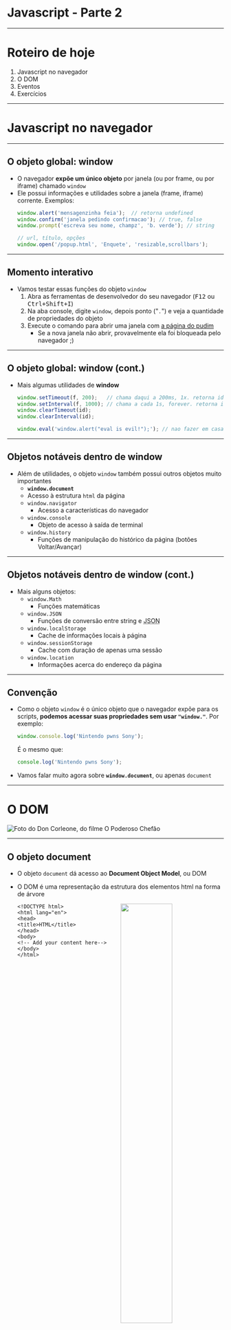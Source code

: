 # Javascript - Parte 2

---
# Roteiro de hoje

1. Javascript no navegador
1. O DOM
1. Eventos
1. Exercícios

---
# Javascript no navegador

---
## O objeto global: **window**

- O navegador **expõe um único objeto** por janela (ou por frame, ou por
  iframe) chamado `window`
- Ele possui informações e utilidades sobre a janela (frame, iframe) corrente.
  Exemplos:
  ```js
  window.alert('mensagenzinha feia');  // retorna undefined
  window.confirm('janela pedindo confirmacao'); // true, false
  window.prompt('escreva seu nome, champz', 'b. verde'); // string
  ```
  ```js
  // url, título, opções
  window.open('/popup.html', 'Enquete', 'resizable,scrollbars');
  ```

---
## Momento interativo

- Vamos testar essas funções do objeto `window`
  1. Abra as ferramentas de desenvolvedor do seu navegador (<kbd>F12</kbd>
     ou <kbd>Ctrl+Shift+I</kbd>)
  1. Na aba console, digite `window`, depois ponto ("`.`") e veja a
     quantidade de propriedades do objeto
  1. Execute o comando para abrir uma janela com [a página do pudim](http://opudim.com.br)
     - Se a nova janela não abrir, provavelmente ela foi bloqueada pelo
       navegador ;)

---
## O objeto global: **window** (cont.)

- Mais algumas utilidades de **window**
  ```js
  window.setTimeout(f, 200);   // chama daqui a 200ms, 1x. retorna id
  window.setInterval(f, 1000); // chama a cada 1s, forever. retorna id
  window.clearTimeout(id);
  window.clearInterval(id);
  ```
  ```js
  window.eval('window.alert("eval is evil!");'); // nao fazer em casa
  ```

---
## Objetos notáveis dentro de **window**

- Além de utilidades, o objeto `window` também possui outros objetos muito
  importantes
  - **`window.document`**
   - Acesso à estrutura `html` da página
  - `window.navigator`
    - Acesso a características do navegador
  - `window.console`
    - Objeto de acesso à saída de terminal
  - `window.history`
    - Funções de manipulação do histórico da página (botões Voltar/Avançar)

---
## Objetos notáveis dentro de **window** (cont.)

- Mais alguns objetos:
  - `window.Math`
    - Funções matemáticas
  - `window.JSON`
    - Funções de conversão entre string e
      <abbr title="Javascript Object Notation">JSON<abbr>
  - `window.localStorage`
    - Cache de informações locais à página
  - `window.sessionStorage`
    - Cache com duração de apenas uma sessão
  - `window.location`
    - Informações acerca do endereço da página

---
## Convenção

- Como o objeto `window` é o único objeto que o navegador expõe para os
  scripts, **podemos acessar suas propriedades sem usar `"window."`**.
  Por exemplo:
  ```js
  window.console.log('Nintendo pwns Sony');
  ```
  É o mesmo que:
  ```js
  console.log('Nintendo pwns Sony');
  ```
- Vamos falar muito agora sobre **`window.document`**, ou apenas `document`

---
# O DOM

<img src="images/don.png" alt="Foto do Don Corleone, do filme O Poderoso Chefão" class="portrait">

---
## O objeto **document**

- O objeto `document` dá acesso ao **Document Object Model**, ou DOM
- <p>O DOM é uma representação da estrutura dos elementos html na forma de
  árvore</p>
  <img src="images/dom-tree.png" style="float:right;width:50%;">
  <pre style="float:right;width:50%;margin:0;"><code class="hljs lang-html">&lt;!DOCTYPE html&gt;
  &lt;html lang="en"&gt;
  &lt;head&gt;
  &lt;title&gt;HTML&lt;/title&gt;
  &lt;/head&gt;
  &lt;body&gt;
  &lt;!-- Add your content here--&gt;
  &lt;/body&gt;
  &lt;/html&gt;</code></pre>
  <div style="clear:both;"></div>

---
## <abbr title="Document Object Model">DOM</abbr>

- Cada elemento do DOM é chamado de **nó** (_node_) (em referência à
  estrutura de árvore)
- O tipo de cada elemento "herda" de um tipo chamado `HTMLElement`
- É possível acessar os atributos html dos elementos
  - id
    ```js
    console.log(botaoAzul.id);
    ```
  - classes, etc.
    ```js
    console.log(botaoAzul.className);   // className -- class
    ```

---
## Buscando nós na árvore

- Há diversas formas para se recuperar nós específicos da árvore
  ```js
  document.getElementById(id);    // HTMLElement ou null
  document.getElementsByTagName(nomeDaTag); // HTMLCollection
  document.getElementsByClassName(classe);  // HTMLCollection
  document.getElementsByName(nome);  // HTMLElement ou null
  ```
- Exemplo:
  ```js
  var botao = document.getElementById('botao-compartilhar');
  botao.onclick = function() { /* ... */ };
  ```

---
## Buscando nós em uma sub-árvore

- É possível fazer consultas a nós a partir de uma sub-árvore:
  ```js
  no.getElementsByTagName(nomeDaTag);
  no.getElementsByClassName(classe);
  ```
- Exemplo: recuperar todas as imagens com a classe `icone` dentro do menu de
  navegação
  ```js
  var navegacao = document.getElementById('menu-principal');
  var icones = navegacao.getElementsByClassName('icone');
  ```

---
## Caminhando pela árvore

- É possível fazer um caminhamento pela árvore toda ou começando a partir de
  um nó específico
  - Por exemplo: você pode querer visitar todos os nós para excluir textos
    proibidos ('XXX', 'Aécio', 'Dilma', 'calor')
- Se for necessário percorrer a árvore, pode-se usar **apontadores para filhos,
  pais e irmãos de cada nó**
  ```js
  no.firstChild;        // primeiro filho
  no.lastChild;         // último filho
  no.childNodes;        // array de filhos
  no.nextSibling;       // próximo irmão
  no.previousSibling;   // irmão anterior
  no.parentNode;        // nó pai
  ```

---
## Ponteiros entre nós

<figure style="position: relative;width:100%;height:500px;">
  <img src="images/dom-traversal.png" class="bullet bullet-no-anim" style="position:absolute;top:0;left:0;">
  <img src="images/dom-traversal-2.png" class="bullet bullet-no-anim" style="position:absolute;top:0;left:0;">
  <img src="images/dom-traversal-3.png" class="bullet bullet-no-anim" style="position:absolute;top:0;left:0;">
</figure>

---
## Exemplo: imprimindo o nome das _tags_

```js
function caminhaNoDOM(no, visitaNo) {
  visitaNo(no);
  no = no.firstChild;
  while (no) {
    caminhaNoDOM(no, visitaNo);
    no = no.nextSibling;
  }
}

function imprimeNomeDaTag(no) {
  // apenas imprime o nome da tag (e.g., BODY, H1, P)
  console.log(no.tagName);
}

// chama o algoritmo de caminhamento com a função de visita
// imprimindo o nome da tag corrente
caminhaNoDOM(document.body, imprimeNomeDaTag);
```

---
## Criando elementos dinamicamente

- É possível criar elementos dinamicamente, de duas formas:
  1. Instanciando elementos e os adicionando à árvore
    ```js
    var conteudo = document.getElementById('conteudo');
    var dado = document.createElement('img');
    dado.src = 'images/d12.png';
    conteudo.appendChild(dado);
    ```
  1. Definindo a propriedade de `innerHTML` de um elemento da árvore para uma
     string descrevendo uma estrutura `html`
    ```js
    var conteudo = document.getElementById('conteudo');
    conteudo.innerHTML = '<img src="images/d12.png">';
    ```

---
## Criando elementos dinamicamente (cont.)

- Além de `no.appendChild(elemento)`, também é possível incluir novos elementos
  na árvore usando:
  ```js
  no.insertBefore(novoElemento);   // novoElemento vira irmão de no
  no.replaceChild(novo, antigo);   // novo vira filho de no e
                                   // exclui o elemento antigo
  ```
- Para remover um elemento da árvore
  ```js
  no.removeChild(elemento);
  ```

---
## Alterando atributos dos nós

- É possível alterar atributos dos nós:
  ```html
  <a href="/contato" title="" id="link-contato">
  ```
  ```js
  var lingua = 'port';
  var texto = {
    'port': 'Página de Contato',
    'ingl': 'Contact Us'
  }
  var linkContato = document.getElementById('link-contato');
  linkContato.title = texto[lingua];
  ```

---
## Alterando o estilo de elementos

- Há 3 formas para alterar o estilo de elementos:
  1. Alterando a propriedade `class`
    ```js
    elemento.className = 'selecionado titulo';  // 2 classes
    ```
  1. Adicionando ou removendo classes individuais
    ```js
    no.classList.add('selecionado');  // adiciona .selecionado
    no.classList.remove('oculta');    // remove .oculta
    ```
  1. Alterando a propriedade `style`
    ```js
    botao.style.width = '80%';        // define largura como 80%
    botao.style.paddingTop = '2px';   // padding-top vira paddingTop
    ```

---
## Nomes das propriedades de estilo em JS

- Repare a mudança das propriedades CSS para JS:
  ```js
  botao.style.backgroundColor = '#ccc';
  ```
- CSS &#8594; Javascript
  - `background-color` &#8594; `backgroundColor`
  - `border-radius` &#8594; `borderRadius`
  - `font-size` &#8594; `fontSize`
  - `list-style-type` &#8594; `listStyleType`
  - `z-index` &#8594; `zIndex`

---
# Eventos

---
## Eventos

- Eventos são atrelados a nós específicos e causam a invocação de uma função
  "manipuladora" (_event handler_ ou apenas _handler_)
- Eventos de mouse
  <ul class="multi-column-list-4">
    <li>`click`</li>
    <li>`dblclick`</li>
    <li>`mousedown`</li>
    <li>`mouseup`</li>
    <li>`mousemove`</li>
    <li>`mouseover`</li>
    <li>`mouseout`</li>
  </ul>
- Eventos de entrada
  <ul class="multi-column-list-4">
    <li>`change`</li>
    <li>`blur`</li>
    <li>`focus`</li>
    <li>`keydown`</li>
    <li>`keyup`</li>
    <li>`reset`</li>
    <li>`submit`</li>
  </ul>

- (Muitos) outros tipos: [Eventos na MDN](https://developer.mozilla.org/en-US/docs/Web/Events)

---
## _Event handlers_

- Há basicamente três formas de atribuir _handlers_ a eventos
  - Forma clássica
    ```js
    button.onclick = function(e) { /*...*/ };
    ```
    - Foi a única forma por muitos anos
    - Permite apenas um _handler_ por tipo de evento
  - Forma Internet Explorer 6-8:
    ```js
    button.attachEvent('onclick', function(e) { /*...*/ });
    ```
  - Forma W3C (**é a que devemos usar**)
    ```js
    button.addEventListener('click', function(e) { /*...*/ }, false);
    ```

---
## Forma adequada para criar _event handlers_

- Já que a forma W3C passou a ser implementada no IE apenas à partir de v9.0, a forma mais adequada para incluir _event handlers_ é:
  ```js
  function adicionarManipuladorEvento(no, tipo, f) {
    if (no.addEventListener) {
      no.addEventListener(tipo, f, false);
    } else if (no.attachEvent) {
      no.attachEvent('on' + tipo, f);
    } else {
      no['on' + tipo] = f;
    }
  }
  ```
- Mas para nossas aulas, o professor liberou `addEventListener` =)

---
# Eventos: tópicos avançados

---
## _Event Bubbling_ (Borbulhas de Amor)

- Quando um evento é disparado em um elemento (e.g., clique), não apenas ele
  mas os _handlers_ do mesmo tipo de todos os ancestrais do elemento são
  acionados
- Isso é chamado de _event bubbling_
- Exemplo vivo: [http://jsfiddle.net/fegemo/r61r5sLy/3/](http://jsfiddle.net/fegemo/r61r5sLy/)
  - Repare que há 3 `divs`, uma dentro da outra e cada uma tem um
    _click handler_

---
## Por que borbulhar?

- Considere que você tem 100 objetos arrastáveis (_drag'n'drop_)
  - Você pode colocar um _handler_ em cada um (100x)
  - Ou você pode colocar o _handler_ no container deles (1x) e usar a informação
    do evento (e.target) para saber qual objeto arrastável foi clicado


---
## Cancelando a bolha

- Um _handler_ deve cancelar o borbulhamento do evento caso queira que ele pare
  de borbulhar. Utiliza-se `e.stopPropagation()`:
  ```js
  function fechaPainelModal(e) {
    // "fecha" (torna invisível) o painel modal
    modal.style.display = 'none';
    // evita que o clique no botão fechar seja processado pelos
    // handlers de cliques dos elementos ancestrais  
    e.stopPropagation();
  }
  botaoFechar.addEventListener('click', fechaPainelModal);
  ```
- Exemplo vivo: [http://jsfiddle.net/fegemo/r61r5sLy/3/](http://jsfiddle.net/fegemo/r61r5sLy/)

---
## Impedindo a ação padrão

- Elementos de entrada (`input`) e alguns outros elementos possuem
  **ações padrão**. Por exemplo:
  - Botão `submit` &#8594; envia o formulário
  - Botão `reset` &#8594; limpa os campos preenchidos
- É possível cancelar a ação padrão usando `e.preventDefault()`:
  ```js
  function validaFormulario(e) {
    if (nome === '' || senha === '') {
      // Houve erros no formulário. Impedir o envio
      e.preventDefault();
    }
  }
  botaoEnviar.addEventListener('submit', validaFormulario);
  ```

---
# Exercícios

- Hoje temos 2 exercícios. O primeiro pode ser feito em um editor _online_,
  como o [jsfiddle](http://jsfiddle.net/) ou [codepen](http://codepen.io/).
- Você deve "entregá-los" pelo Moodle, postando o _link_ para seus exercícios
  (sejam eles repositórios no GitHub ou códigos no _jsfiddle_ ou no _codepen_)

---
## Exercício 1

- Crie uma galeria de imagens similar à exibida abaixo.


![](images/galeria-imagens.jpg)

---
## Exercício 1 (cont.)

- Funcionamento
  - Botões mostram a próxima imagem ou a anterior
  - Quando chegar na ultima imagem, voltar para a primeira
- Ponto de partida: http://jsfiddle.net/fegemo/bL5b2xnn/
  - Você deve criar um _fork_ no jsfiddle e entregar o link via Moodle
- Dikentinhas:
  - Você pode fazer de pelo menos 2 formas:
    1. Ter apenas uma `<img>` e trocar o `src` dela para o da imagem corrente
    1. Ter uma `<img>` para cada imagem exibidas numa linha e transladar de
       acordo com a imagem corrente

---
## Exercício 2 - <span style="font-family: monospace">Dice Rollator <span style="font-family: cursive">Tabajara</span></span>

![](images/tela-dice-rollator.jpg)

---
## Exercício 2 - <span style="font-family: monospace">Dice Rollator <span style="font-family: cursive">Tabajara</span></span> (cont.)

- Crie o _Dice Rollator Tabajara_, um sistema de rolagem de dados
  - [Repositório no GitHub](https://github.com/fegemo/cefet-web-dice-rollator) para fazer seu fork
- Há dados de 4, 6, 8, 10, 12 e 20 lados
- O usuário escolhe a quantidade de dados que quer jogar, de cada tipo
- Ao apertar o botão "Rolar", os resultados devem aparecer na parte de baixo da
  página

---
## Dicas para o exercício 2

- Você não precisa fazer nenhuma alteração nos arquivos CSS e HTML, apenas no
  arquivo JS (principal.js)
- Para obter um número aleatório entre 0 e 1:
  ```js
  var resultado = window.Math.random(); // ou Math.random();
  ```
  - Para obter um número inteiro, de 1 a `maximo`:
    ```js
    var resultado = Math.ceil(Math.random() * maximo);
    ```

---
# Referências

- Livro "Javascript: The Good Parts" (Douglas Crockford)
- [Mozilla Developer Network](https://developer.mozilla.org/)
